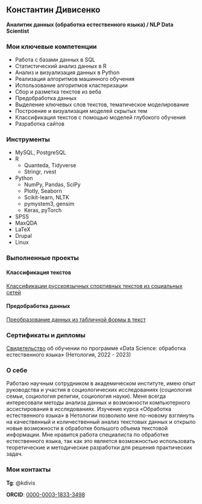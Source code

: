 

## Константин Дивисенко
**Аналитик данных (обработка естественного языка) / NLP Data Scientist**

### Мои ключевые компетенции
- Работа с базами данных в SQL
- Статистический анализ данных в R
- Анализ и визуализация данных в Python
- Реализация алгоритмов машинного обучения
- Использование алгоритмов кластеризации
- Сбор и разметка текстов из веба
- Предобработка данных
- Выделение ключевых слов текстов, тематическое моделирование 
- Построение и визуализация моделей скрытых тем
- Классификация текстов с помощью моделей глубокого обучения
- Разработка сайтов

### Инструменты
- MySQL, PostgreSQL
- R
	- Quanteda, Tidyverse
	- Stringr, rvest
- Python
	- NumPy, Pandas, SciPy
	- Plotly, Seaborn
	- Scikit-learn, NLTK
	- pymystem3, gensim
	- Keras, pyTorch
- SPSS
- MaxQDA
- LaTeX
- Drupal
- Linux

### Выполненные проекты

#### Классификация текстов
[Классификации русскоязычных спортивных текстов из социальных сетей](https://github.com/constdivis/Classification-of-Russian-language-sports-texts)

#### Предобработка данных
[Преобразование данных из табличной формы в текст](https://github.com/constdivis/registration-form-data-preprocessing)

### Сертификаты и дипломы
[Свидетельство](pict/certificate_Netotgy_DS_NLP.png) об обучении по программе «Data Science: обработка естественного языка» (Нетология, 2022 - 2023)

### О себе
Работаю научным сотрудником в академическом институте, имею опыт руководства и участия в социологических исследованиях (социология семьи, социология религии, социология науки). Меня всегда интересовали методы анализа данных и возможности компьютерного ассистирования в исследованиях. Изучение курса «Обработка естественного языка» в Нетологии позволило мне по-новому взглянуть на качественный и количественный анализ текстовых данных и открыло новые возможности в обработке большого объема текстовой информации. Мне нравится работа специалиста по обработке естественного языка, так как это является возможностью использовать теоретические и методические разработки для решения практических задач. 

### Мои контакты
**Tg**: @kdivis

**ORCID**: [0000-0003-1833-3498](https://orcid.org/0000-0003-1833-3498)

